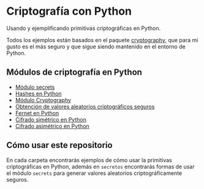 # Criptografía con Python

Usando y ejemplificando primitivas criptográficas en Python.

Todos los ejemplos están basados en el paquete [cryptography](https://cryptography.io/en/latest/), que para mi gusto es el más seguro y que sigue siendo mantenido en el entorno de Python.

## Módulos de criptografía en Python

- [Módulo secrets](https://docs.python.org/3/library/secrets.html)
- [Hashes en Python](https://docs.python.org/3/library/hashlib.html)
- [Módulo Cryptography](https://cryptography.io/en/latest/)
- [Obtención de valores aleatorios criptográficos seguros](https://docs.python.org/3/library/secrets.html)
- [Fernet en Python](https://cryptography.io/en/latest/fernet.html)
- [Cifrado simétrico en Python](https://cryptography.io/en/latest/hazmat/primitives/symmetric-encryption.html)
- [Cifrado asimétrico en Python](https://cryptography.io/en/latest/hazmat/primitives/asymmetric-encryption.html)

## Cómo usar este repositorio

En cada carpeta encontrarás ejemplos de cómo usar la primitivas criptográficas en Python, además en `secretos` encontrarás formas de usar el módulo `secrets` para generar valores aleatorios criptográficamente seguros.
